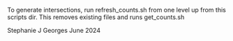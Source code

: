 To generate intersections, run refresh_counts.sh from one level up from this scripts dir. This removes existing files and runs get_counts.sh

Stephanie J Georges June 2024

